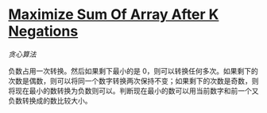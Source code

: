# [Maximize Sum Of Array After K Negations](https://leetcode.com/problems/maximize-sum-of-array-after-k-negations/description/)

*贪心算法*

负数占用一次转换。然后如果剩下最小的是 0，则可以转换任何多次。如果剩下的次数是偶数，则可以将同一个数字转换两次保持不变；如果剩下的次数是奇数，则将现在最小的数转换为负数则可以。判断现在最小的数可以用当前数字和前一个又负数转换成的数比较大小。
